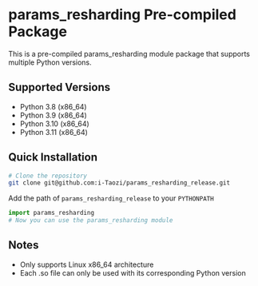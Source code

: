 # params_resharding Pre-compiled Package

This is a pre-compiled params_resharding module package that supports multiple Python versions.

## Supported Versions

- Python 3.8 (x86_64)
- Python 3.9 (x86_64)
- Python 3.10 (x86_64)
- Python 3.11 (x86_64)

## Quick Installation

```bash
# Clone the repository
git clone git@github.com:i-Taozi/params_resharding_release.git
```

Add the path of `params_resharding_release` to your `PYTHONPATH`
```python
import params_resharding
# Now you can use the params_resharding module
```


## Notes

- Only supports Linux x86_64 architecture
- Each .so file can only be used with its corresponding Python version
